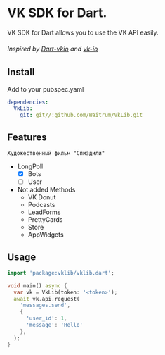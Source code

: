 # VK SDK for Dart.

VK SDK for Dart allows you to use the VK API easily.

###### Inspired by [Dart-vkio](!https://github.com/nitreojs/dart-vkio) and [vk-io](https://github.com/negezor/vk-io)

## Install
Add to your pubspec.yaml
```yaml
dependencies:
  VkLib: 
    git: git//:github.com/Waitrum/VkLib.git
```

## Features
 ```Художественный фильм "Спиздили"```

- LongPoll
    - [x] Bots
    - [ ] User

- Not added Methods
    - VK Donut
    - Podcasts
    - LeadForms
    - PrettyCards
    - Store
    - AppWidgets
## Usage

```dart
import 'package:vklib/vklib.dart';

void main() async {
  var vk = VkLib(token: '<token>');
  await vk.api.request(
    'messages.send',
    {
      'user_id': 1,
      'message': 'Hello'
    },
  );
}
```




